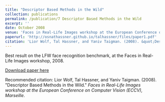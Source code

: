 ```yaml
---
title: "Descriptor Based Methods in the Wild"
collection: publications
permalink: /publication/7 Descriptor Based Methods in the Wild
excerpt: ''
date: October 2008
venue: 'Faces in Real-Life Images workshop at the European Conference on Computer Vision (ECCV), Marseille'
paperurl: 'http://osnathassner.github.io/talhassner/files/paper1.pdf'
citation: 'Lior Wolf, Tal Hassner, and Yaniv Taigman. (2008). &quot;Descriptor Based Methods in the Wild.&quot; <i>Faces in Real-Life Images workshop at the European Conference on Computer Vision (ECCV), Marseille</i>.'
---
```

Best result on the LFW face recognition benchmark, at the Faces in Real-Life Images workshop, 2008.

[Download paper here](http://osnathassner.github.io/talhassner/files/paper1.pdf)

Recommended citation: Lior Wolf, Tal Hassner, and Yaniv Taigman. (2008). "Descriptor Based Methods in the Wild." <i>Faces in Real-Life Images workshop at the European Conference on Computer Vision (ECCV), Marseille</i>.
